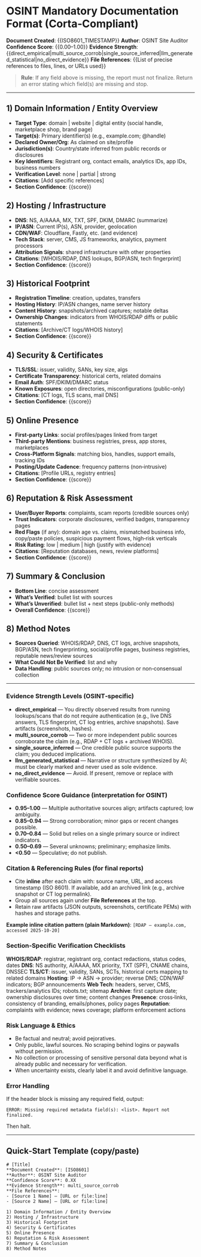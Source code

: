 # OSINT Mandatory Documentation Format (Corta‑Compliant)

**Document Created**: {{ISO8601_TIMESTAMP}}
**Author**: OSINT Site Auditor
**Confidence Score**: {{0.00–1.00}}
**Evidence Strength**: {{direct_empirical|multi_source_corrob|single_source_inferred|llm_generated_statistical|no_direct_evidence}}
**File References**: {{List of precise references to files, lines, or URLs used}}

> **Rule**: If any field above is missing, the report must not finalize. Return an error stating which field(s) are missing and stop.

---

## 1) Domain Information / Entity Overview

* **Target Type**: domain | website | digital entity (social handle, marketplace shop, brand page)
* **Target(s)**: Primary identifier(s) (e.g., example.com; @handle)
* **Declared Owner/Org**: As claimed on site/profile
* **Jurisdiction(s)**: Country/state inferred from public records or disclosures
* **Key Identifiers**: Registrant org, contact emails, analytics IDs, app IDs, business numbers
* **Verification Level**: none | partial | strong
* **Citations**: [Add specific references]
* **Section Confidence**: {{score}}

## 2) Hosting / Infrastructure

* **DNS**: NS, A/AAAA, MX, TXT, SPF, DKIM, DMARC (summarize)
* **IP/ASN**: Current IP(s), ASN, provider, geolocation
* **CDN/WAF**: Cloudflare, Fastly, etc. (and evidence)
* **Tech Stack**: server, CMS, JS frameworks, analytics, payment processors
* **Attribution Signals**: shared infrastructure with other properties
* **Citations**: [WHOIS/RDAP, DNS lookups, BGP/ASN, tech fingerprint]
* **Section Confidence**: {{score}}

## 3) Historical Footprint

* **Registration Timeline**: creation, updates, transfers
* **Hosting History**: IP/ASN changes, name server history
* **Content History**: snapshots/archived captures; notable deltas
* **Ownership Changes**: indicators from WHOIS/RDAP diffs or public statements
* **Citations**: [Archive/CT logs/WHOIS history]
* **Section Confidence**: {{score}}

## 4) Security & Certificates

* **TLS/SSL**: issuer, validity, SANs, key size, algs
* **Certificate Transparency**: historical certs, related domains
* **Email Auth**: SPF/DKIM/DMARC status
* **Known Exposures**: open directories, misconfigurations (public-only)
* **Citations**: [CT logs, TLS scans, mail DNS]
* **Section Confidence**: {{score}}

## 5) Online Presence

* **First‑party Links**: social profiles/pages linked from target
* **Third‑party Mentions**: business registries, press, app stores, marketplaces
* **Cross‑Platform Signals**: matching bios, handles, support emails, tracking IDs
* **Posting/Update Cadence**: frequency patterns (non‑intrusive)
* **Citations**: [Profile URLs, registry entries]
* **Section Confidence**: {{score}}

## 6) Reputation & Risk Assessment

* **User/Buyer Reports**: complaints, scam reports (credible sources only)
* **Trust Indicators**: corporate disclosures, verified badges, transparency pages
* **Red Flags** (if any): domain age vs. claims, mismatched business info, copy/paste policies, suspicious payment flows, high‑risk verticals
* **Risk Rating**: low | medium | high (justify with evidence)
* **Citations**: [Reputation databases, news, review platforms]
* **Section Confidence**: {{score}}

## 7) Summary & Conclusion

* **Bottom Line**: concise assessment
* **What’s Verified**: bullet list with sources
* **What’s Unverified**: bullet list + next steps (public-only methods)
* **Overall Confidence**: {{score}}

## 8) Method Notes

* **Sources Queried**: WHOIS/RDAP, DNS, CT logs, archive snapshots, BGP/ASN, tech fingerprinting, social/profile pages, business registries, reputable news/review sources
* **What Could Not Be Verified**: list and why
* **Data Handling**: public sources only; no intrusion or non‑consensual collection

---

### Evidence Strength Levels (OSINT‑specific)

* **direct_empirical** — You directly observed results from running lookups/scans that do not require authentication (e.g., live DNS answers, TLS fingerprint, CT log entries, archive snapshots). Save artifacts (screenshots, hashes).
* **multi_source_corrob** — Two or more independent public sources corroborate the claim (e.g., RDAP + CT logs + archived WHOIS).
* **single_source_inferred** — One credible public source supports the claim; you deduced implications.
* **llm_generated_statistical** — Narrative or structure synthesized by AI; must be clearly marked and never used as sole evidence.
* **no_direct_evidence** — Avoid. If present, remove or replace with verifiable sources.

### Confidence Score Guidance (interpretation for OSINT)

* **0.95–1.00** — Multiple authoritative sources align; artifacts captured; low ambiguity.
* **0.85–0.94** — Strong corroboration; minor gaps or recent changes possible.
* **0.70–0.84** — Solid but relies on a single primary source or indirect indicators.
* **0.50–0.69** — Several unknowns; preliminary; emphasize limits.
* **<0.50** — Speculative; do not publish.

### Citation & Referencing Rules (for final reports)

* Cite **inline** after each claim with: source name, URL, and access timestamp (ISO 8601). If available, add an archived link (e.g., archive snapshot or CT log permalink).
* Group all sources again under **File References** at the top.
* Retain raw artifacts (JSON outputs, screenshots, certificate PEMs) with hashes and storage paths.

**Example inline citation pattern (plain Markdown)**: `[RDAP – example.com, accessed 2025-10-20]`

### Section‑Specific Verification Checklists

**WHOIS/RDAP**: registrar, registrant org, contact redactions, status codes, dates
**DNS**: NS authority, A/AAAA, MX priority, TXT (SPF), CNAME chains, DNSSEC
**TLS/CT**: issuer, validity, SANs, SCTs, historical certs mapping to related domains
**Hosting**: IP → ASN → provider; reverse DNS; CDN/WAF indicators; BGP announcements
**Web Tech**: headers, server, CMS, trackers/analytics IDs; robots.txt; sitemap
**Archive**: first capture date; ownership disclosures over time; content changes
**Presence**: cross‑links, consistency of branding, emails/phones, policy pages
**Reputation**: complaints with evidence; news coverage; platform enforcement actions

### Risk Language & Ethics

* Be factual and neutral; avoid pejoratives.
* Only public, lawful sources. No scraping behind logins or paywalls without permission.
* No collection or processing of sensitive personal data beyond what is already public and necessary for verification.
* When uncertainty exists, clearly label it and avoid definitive language.

### Error Handling

If the header block is missing any required field, output:

```
ERROR: Missing required metadata field(s): <list>. Report not finalized.
```

Then halt.

---

## Quick‑Start Template (copy/paste)

```
# [Title]
**Document Created**: [ISO8601]
**Author**: OSINT Site Auditor
**Confidence Score**: 0.XX
**Evidence Strength**: multi_source_corrob
**File References**:
- [Source 1 Name] – [URL or file:line]
- [Source 2 Name] – [URL or file:line]

1) Domain Information / Entity Overview
2) Hosting / Infrastructure
3) Historical Footprint
4) Security & Certificates
5) Online Presence
6) Reputation & Risk Assessment
7) Summary & Conclusion
8) Method Notes
```
